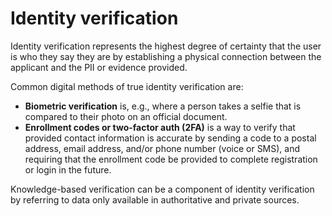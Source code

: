 # Identity verification

Identity verification represents the highest degree of certainty that the user is who they say they are by establishing a physical connection between the applicant and the PII or evidence provided. 

Common digital methods of true identity verification are:

* **Biometric verification** is, e.g., where a person takes a selfie that is compared to their photo on an official document. 
* **Enrollment codes or two-factor auth \(2FA\)** is a way to verify that provided contact information is accurate by sending a code to a postal address, email address, and/or phone number \(voice or SMS\), and requiring that the enrollment code be provided to complete registration or login in the future. 

Knowledge-based verification can be a component of identity verification by referring to data only available in authoritative and private sources.

